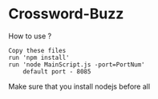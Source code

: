 # Crossword-Buzz

How to use ?

    Copy these files
    run 'npm install'
    run 'node MainScript.js -port=PortNum'
        default port - 8085

Make sure that you install nodejs before all
